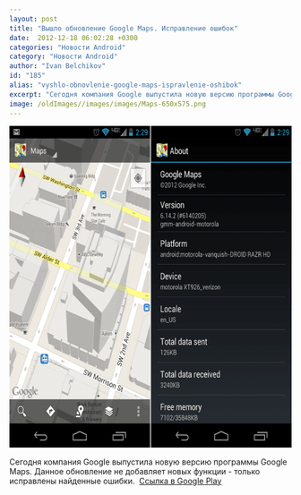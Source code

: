 ```yaml
---
layout: post
title: "Вышло обновление Google Maps. Исправление ошибок"
date:  2012-12-18 06:02:28 +0300
categories: "Новости Android"
category: "Новости Android"
author: "Ivan Belchikov"
id: "185"
alias: "vyshlo-obnovlenie-google-maps-ispravlenie-oshibok"
excerpt: "Сегодня компания Google выпустила новую версию программы Google Maps. Данное обновление не добавляет новых функции - только исправлены найденные ошибки. "
image: /oldImages//images/images/Maps-650x575.png
---
```

<img  src="/oldImages/images/images/Maps-650x575.png" border="0" alt="" title="Maps" width="650" height="575" >

Сегодня компания Google выпустила новую версию программы Google Maps. Данное обновление не добавляет новых функции - только исправлены найденные ошибки. 
<a href="#" title="Google Maps" rel="nofollow">Ссылка в Google Play</a>

